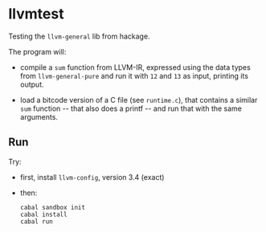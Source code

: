 # llvmtest
Testing the `llvm-general` lib from hackage.

The program will:
 - compile a `sum` function from LLVM-IR, expressed using the data
   types from `llvm-general-pure` and run it with `12` and `13` as
   input, printing its output.
  
 - load a bitcode version of a C file (see `runtime.c`), that
   contains a similar `sum` function -- that also does a printf --
   and run that with the same arguments.

## Run
Try:

 - first, install `llvm-config`, version 3.4 (exact)
 - then:
 
   ```
   cabal sandbox init
   cabal install
   cabal run
   ```
